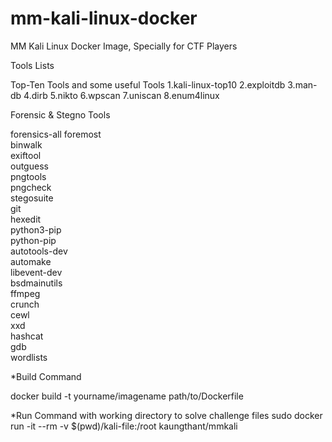 # mm-kali-linux-docker
MM Kali Linux Docker Image, Specially for CTF Players

Tools Lists

Top-Ten Tools and some useful Tools
1.kali-linux-top10 
2.exploitdb 
3.man-db 
4.dirb 
5.nikto 
6.wpscan 
7.uniscan 
8.enum4linux

Forensic & Stegno Tools

forensics-all 
foremost \
binwalk \
exiftool \
outguess \
pngtools \
pngcheck \
stegosuite \
git \
hexedit \
python3-pip \
python-pip \
autotools-dev \
automake \
libevent-dev \
bsdmainutils \
ffmpeg \
crunch \
cewl \
xxd \
hashcat \
gdb \
wordlists 

*Build Command 

docker build -t yourname/imagename path/to/Dockerfile

*Run Command with working directory to solve challenge files 
 sudo docker run -it --rm -v $(pwd)/kali-file:/root kaungthant/mmkali
